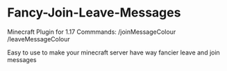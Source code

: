 # Fancy-Join-Leave-Messages
Minecraft Plugin for 1.17
Commmands:
/joinMessageColour
/leaveMessageColour

Easy to use to make your minecraft server have way fancier leave and join messages
